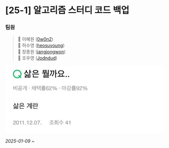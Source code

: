 # [25-1] 알고리즘 스터디 코드 백업
### 팀원
>🐙 이혜원 ([0w0n2](https://github.com/0w0n2))  
>🦦 허수영 ([heosuyoung](https://github.com/heosuyoung))  
>🐬 장종원 ([jangjongwon](https://github.com/jangjongwon))  
>🦖 조우영 ([Jodndud](https://github.com/Jodndud))  

![이미지](etc/1.jpg)  
  
_2025-01-09 ~_